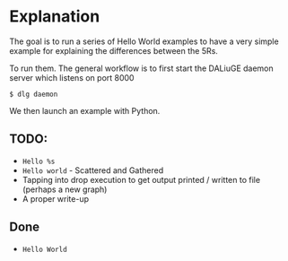 # Explanation

The goal is to run a series of Hello World examples to have a very simple example for explaining the differences between
the 5Rs. 

To run them. The general workflow is to first start the DALiuGE daemon server which listens on port 8000
```
$ dlg daemon
```

We then launch an example with Python.

## TODO:
- `Hello %s`
- `Hello world` - Scattered and Gathered
- Tapping into drop execution to get output printed / written to file (perhaps a new graph)
- A proper write-up

## Done
- `Hello World`